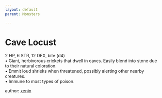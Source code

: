 ```yaml
---
layout: default
parent: Monsters 

--- 
```

# Cave Locust
2 HP, 6 STR, 12 DEX, bite (d4)  
• Giant, herbivorous crickets that dwell in caves.   Easily blend into stone due to their natural coloration.  
• Emmit loud shrieks when threatened, possibly alerting other nearby creatures.  
• Immune to most types of poison.  




author: [xenio](https://xenioinabottle.blogspot.com/2021/02/classic-monsters-for-cairnito-part-1.html) 


